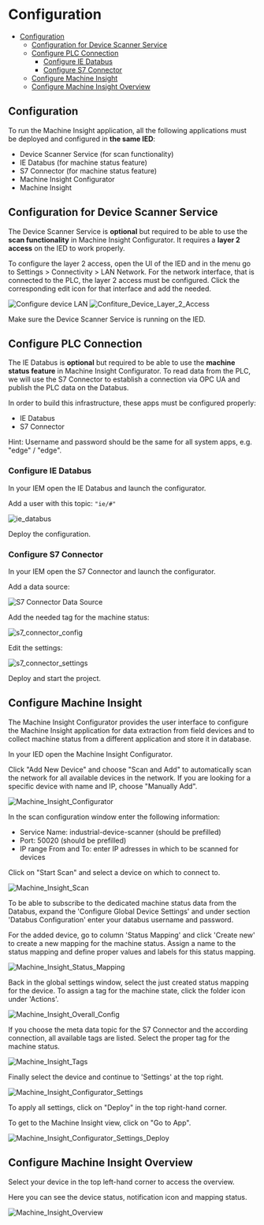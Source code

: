 # Configuration

- [Configuration](#configuration)
  - [Configuration for Device Scanner Service](#configuration-for-device-scanner-service)
  - [Configure PLC Connection](#configure-plc-connection)
    - [Configure IE Databus](#configure-ie-databus)
    - [Configure S7 Connector](#configure-s7-connector)
  - [Configure Machine Insight](#configure-machine-insight)
  - [Configure Machine Insight Overview](#configure-maschine-insight-overview)

## Configuration

To run the Machine Insight application, all the following applications must be deployed and configured in **the same IED**:
- Device Scanner Service (for scan functionality)
- IE Databus (for machine status feature)
- S7 Connector (for machine status feature)
- Machine Insight Configurator
- Machine Insight

## Configuration for Device Scanner Service

The Device Scanner Service is **optional** but required to be able to use the **scan functionality** in Machine Insight Configurator. It requires a **layer 2 access** on the IED to work properly.

To configure the layer 2 access, open the UI of the IED and in the menu go to Settings > Connectivity > LAN Network. For the network interface, that is connected to the PLC, the layer 2 access must be configured. Click the corresponding edit icon for that interface and add the needed.

![Configure device LAN](/docs/graphics/Configure_Device_LAN.PNG)
![Confiture_Device_Layer_2_Access](/docs/graphics/Configure_Device_Layer_2_Access.PNG)

Make sure the Device Scanner Service is running on the IED.

## Configure PLC Connection

The IE Databus is **optional** but required to be able to use the **machine status feature** in Machine Insight Configurator. To read data from the PLC, we will use the S7 Connector to establish a connection via OPC UA and publish the PLC data on the Databus.

In order to build this infrastructure, these apps must be configured properly:

- IE Databus
- S7 Connector

Hint: Username and password should be the same for all system apps, e.g. "edge" / "edge".

### Configure IE Databus

In your IEM open the IE Databus and launch the configurator.

Add a user with this topic:
`"ie/#"`

![ie_databus](/docs/graphics/IE_Databus.PNG)

Deploy the configuration.

### Configure S7 Connector

In your IEM open the S7 Connector and launch the configurator.

Add a data source:

![S7 Connector Data Source](/docs/graphics/S7_Connector_Data_Source.PNG)

Add the needed tag for the machine status:

![s7_connector_config](/docs/graphics/S7_Connector_Configuration.PNG)

Edit the settings:

![s7_connector_settings](/docs/graphics/S7_Connector_Settings.PNG)

Deploy and start the project.

## Configure Machine Insight

The Machine Insight Configurator provides the user interface to configure the Machine Insight application for data extraction from field devices and to collect machine status from a different application and store it in database.

In your IED open the Machine Insight Configurator.

Click "Add New Device" and choose "Scan and Add" to automatically scan the network for all available devices in the network. If you are looking for a specific device with name and IP, choose "Manually Add".

![Machine_Insight_Configurator](/docs/graphics/Machine_Insight_Configurator.PNG)

In the scan configuration window enter the following information:

- Service Name: industrial-device-scanner (should be prefilled)
- Port: 50020 (should be prefilled)
- IP range From and To: enter IP adresses in which to be scanned for devices

Click on "Start Scan" and select a device on which to connect to.

![Machine_Insight_Scan](/docs/graphics/Machine_Insight_Scan.png)

To be able to subscribe to the dedicated machine status data from the Databus, expand the 'Configure Global Device Settings' and under section 'Databus Configuration' enter your databus username and password.

For the added device, go to column 'Status Mapping' and click 'Create new' to create a new mapping for the machine status. Assign a name to the status mapping and define proper values and labels for this status mapping.

![Machine_Insight_Status_Mapping](/docs/graphics/Machine_Insight_StatusMapping.png)

Back in the global settings window, select the just created status mapping for the device. To assign a tag for the machine state, click the folder icon under 'Actions'.

![Machine_Insight_Overall_Config](/docs/graphics/Machine_Insight_Overall_Config.png)

If you choose the meta data topic for the S7 Connector and the according connection, all available tags are listed. Select the proper tag for the machine status.

![Machine_Insight_Tags](/docs/graphics/Machine_Insight_Tags.png)

Finally select the device and continue to 'Settings' at the top right.



![Machine_Insight_Configurator_Settings](/docs/graphics/Machine_Insight_Configurator_Settings.PNG)

To apply all settings, click on "Deploy" in the top right-hand corner.

To get to the Machine Insight view, click on "Go to App".

![Machine_Insight_Configurator_Settings_Deploy](/docs/graphics/Machine_Insight_Configurator_Settings_Deploy.PNG)

## Configure Machine Insight Overview

Select your device in the top left-hand corner to access the overview.

Here you can see the device status, notification icon and mapping status.

![Machine_Insight_Overview](/docs/graphics/Machine_Insight_Overview.PNG)
